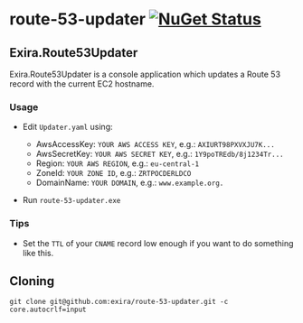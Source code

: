 # route-53-updater [![NuGet Status](http://img.shields.io/nuget/v/Exira.Route53Updater.svg?style=flat)](https://www.nuget.org/packages/Exira.Route53Updater/)

## Exira.Route53Updater

Exira.Route53Updater is a console application which updates a Route 53 record with the current EC2 hostname.

### Usage

 * Edit ```Updater.yaml``` using:
   * AwsAccessKey: ```YOUR AWS ACCESS KEY```, e.g.: ```AXIURT98PXVXJU7K...```
   * AwsSecretKey: ```YOUR AWS SECRET KEY```, e.g.: ```1Y9poTREdb/8j1234Tr...```
   * Region: ```YOUR AWS REGION```, e.g.: ```eu-central-1```
   * ZoneId: ```YOUR ZONE ID```, e.g.: ```ZRTPOCDERLDCO```
   * DomainName: ```YOUR DOMAIN```, e.g.: ```www.example.org.```

 * Run ```route-53-updater.exe```

### Tips

  * Set the ```TTL``` of your ```CNAME``` record low enough if you want to do something like this.

## Cloning

```git clone git@github.com:exira/route-53-updater.git -c core.autocrlf=input```
